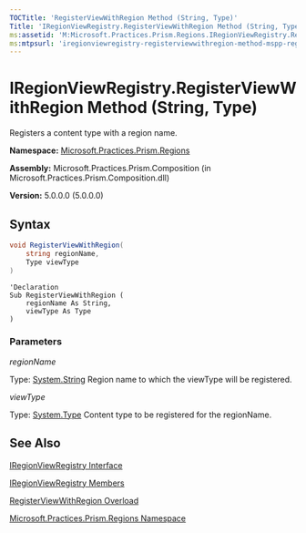 ```yaml
---
TOCTitle: 'RegisterViewWithRegion Method (String, Type)'
Title: 'IRegionViewRegistry.RegisterViewWithRegion Method (String, Type) (Microsoft.Practices.Prism.Regions)'
ms:assetid: 'M:Microsoft.Practices.Prism.Regions.IRegionViewRegistry.RegisterViewWithRegion(System.String,System.Type)'
ms:mtpsurl: 'iregionviewregistry-registerviewwithregion-method-mspp-regions.md'
---
```


# IRegionViewRegistry.RegisterViewWithRegion Method (String, Type)

Registers a content type with a region name.

**Namespace:** [Microsoft.Practices.Prism.Regions](mspp-regions-namespace)

**Assembly:** Microsoft.Practices.Prism.Composition (in Microsoft.Practices.Prism.Composition.dll)

**Version:** 5.0.0.0 (5.0.0.0)
## Syntax
```C#
void RegisterViewWithRegion(
	string regionName,
	Type viewType
)
```

```VB
'Declaration
Sub RegisterViewWithRegion ( 
	regionName As String,
	viewType As Type
)
```
### Parameters

*regionName*
  
Type: [System.String](http://msdn.microsoft.com/en-us/library/s1wwdcbf)
Region name to which the viewType will be registered.

*viewType*  

Type: [System.Type](http://msdn.microsoft.com/en-us/library/42892f65)
Content type to be registered for the regionName.

## See Also
[IRegionViewRegistry Interface](iregionviewregistry-interface-mspp-regions)

[IRegionViewRegistry Members](https://msdn.microsoft.com/en-us/library/microsoft.practices.prism.regions.iregionviewregistry_members(v=pandp.50))

[RegisterViewWithRegion Overload](iregionviewregistry-registerviewwithregion-method-mspp-regions)

[Microsoft.Practices.Prism.Regions Namespace](mspp-regions-namespace)
